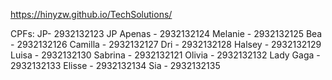 https://hinyzw.github.io/TechSolutions/

CPFs:
JP- 2932132123
JP Apenas - 2932132124
Melanie - 2932132125
Bea - 2932132126
Camilla - 2932132127
Dri - 2932132128
Halsey - 2932132129
Luisa - 2932132130
Sabrina - 2932132121
Olivia - 2932132132
Lady Gaga - 2932132133
Elisse - 2932132134
Sia - 2932132135
